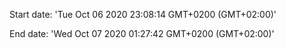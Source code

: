 Start date: 'Tue Oct 06 2020 23:08:14 GMT+0200 (GMT+02:00)'

End date: 'Wed Oct 07 2020 01:27:42 GMT+0200 (GMT+02:00)'
